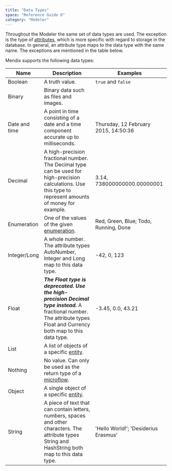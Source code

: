 ```yaml
---
title: "Data Types"
space: "Reference Guide 6"
category: "Modeler"
---
```



Throughout the Modeler the same set of data types are used. The exception is the type of [attributes](attributes), which is more specific with regard to storage in the database. In general, an attribute type maps to the data type with the same name. The exceptions are mentioned in the table below.

Mendix supports the following data types:

| Name | Description | Examples |
| --- | --- | --- |
| Boolean | A truth value. | `true` and `false` |
| Binary | Binary data such as files and images. |   |
| Date and time | A point in time consisting of a date and a time component accurate up to milliseconds. | Thursday, 12 February 2015, 14:50:36 |
| Decimal | A high-precision fractional number. The Decimal type can be used for high-precision calculations. Use this type to represent amounts of money for example. | 3.14, 738000000000.00000001 |
| Enumeration | One of the values of the given [enumeration](enumerations). | Red, Green, Blue; Todo, Running, Done |
| Integer/Long | A whole number. The attribute types AutoNumber, Integer and Long map to this data type. | -42, 0, 123 |
| Float | ***The Float type is deprecated. Use the high-precision Decimal type instead.*** A fractional number. The attribute types Float and Currency both map to this data type. | -3.45, 0.0, 43.21 |
| List | A list of objects of a specific [entity](entities). |   |
| Nothing | No value. Can only be used as the return type of a [microflow](microflows). |   |
| Object | A single object of a specific [entity](entities). |   |
| String | A piece of text that can contain letters, numbers, spaces and other characters. The attribute types String and HashString both map to this data type. | 'Hello World!'; 'Desiderius Erasmus' |
